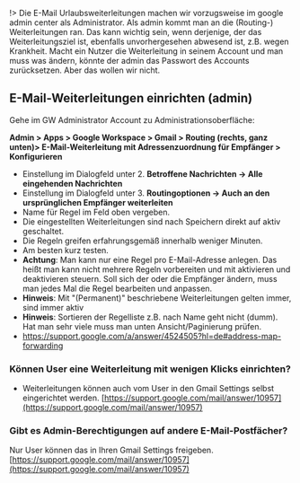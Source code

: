 
!> Die E-Mail Urlaubsweiterleitungen machen wir vorzugsweise im google admin center als Administrator. Als admin kommt man an die (Routing-) Weiterleitungen ran. Das kann wichtig sein, wenn derjenige, der das Weiterleitungsziel ist, ebenfalls unvorhergesehen abwesend ist, z.B. wegen Krankheit. Macht ein Nutzer die Weiterleitung in seinem Account und man muss was ändern, könnte der admin das Passwort des Accounts zurücksetzen. Aber das wollen wir nicht. 


## E-Mail-Weiterleitungen einrichten (admin)
Gehe im GW Administrator Account zu Administrationsoberfläche:

**Admin > Apps > Google Workspace > Gmail > Routing (rechts, ganz unten)> E-Mail-Weiterleitung mit Adressenzuordnung für Empfänger > Konfigurieren**
- Einstellung im Dialogfeld unter 2. **Betroffene Nachrichten -> Alle eingehenden Nachrichten**
- Einstellung im Dialogfeld unter 3. **Routingoptionen -> Auch an den ursprünglichen Empfänger weiterleiten**
- Name für Regel im Feld oben vergeben.
- Die eingestellten Weiterleitungen sind nach Speichern direkt auf aktiv geschaltet. 
- Die Regeln greifen erfahrungsgemäß innerhalb weniger Minuten.
- Am besten kurz testen. 
- **Achtung**: Man kann nur eine Regel pro E-Mail-Adresse anlegen. Das heißt man kann nicht mehrere Regeln vorbereiten und mit aktivieren und deaktivieren steuern. Soll sich der oder die Empfänger ändern, muss man jedes Mal die Regel bearbeiten und anpassen.
- **Hinweis**: Mit "(Permanent)" beschriebene Weiterleitungen gelten immer, sind immer aktiv
- **Hinweis**: Sortieren der Regelliste z.B. nach Name geht nicht (dumm). Hat man sehr viele muss man unten Ansicht/Paginierung prüfen. 
- https://support.google.com/a/answer/4524505?hl=de#address-map-forwarding


### Können User eine Weiterleitung mit wenigen Klicks einrichten?  
- Weiterleitungen können auch vom User in den Gmail Settings selbst eingerichtet werden.
[https://support.google.com/mail/answer/10957](https://support.google.com/mail/answer/10957)

### Gibt es Admin-Berechtigungen auf andere E-Mail-Postfächer?
Nur User können das in Ihren Gmail Settings freigeben.
[https://support.google.com/mail/answer/10957](https://support.google.com/mail/answer/10957)

